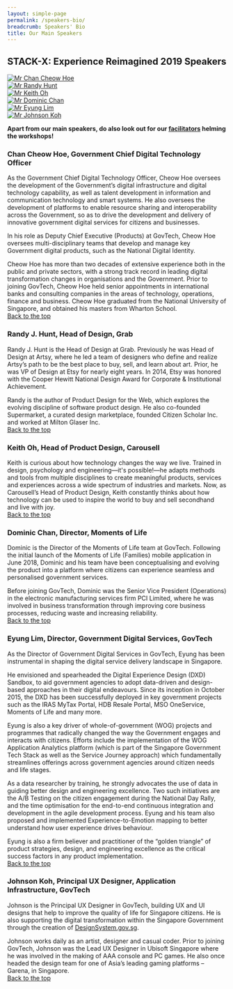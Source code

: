 ```yaml
---
layout: simple-page
permalink: /speakers-bio/
breadcrumb: Speakers' Bio
title: Our Main Speakers 
---
```


## **STACK-X: Experience Reimagined 2019 Speakers**
<a id="backto-top"></a>
<div class="row">
    <div class="col is-4">
        <a href="#cheow-hoe">
            <img src="/images/Chan-Cheow-Hoe-V3.jpg" alt="Mr Chan Cheow Hoe">
        </a>
    </div>
<div class="row">
    <div class="col is-4">
        <a href="#randy-hunt">
            <img src="/images/Individual-speakers-11.jpg" alt="Mr Randy Hunt">
        </a>
    </div>
    <div class="col is-4">
        <a href="#keith-oh">
            <img src="/images/Keith-Oh.jpg" alt="Mr Keith Oh">
        </a>
    </div>
</div>
<div class="row">
    <div class="col is-4">
        <a href="#dominic-chan">
            <img src="/images/Dominic-Chan.jpg" alt="Mr Dominic Chan">
        </a>
    </div>
    <div class="col is-4">
        <a href="#eyung-lim">
            <img src="/images/Eyung-Lim-V2.jpg" alt="Mr Eyung Lim">
        </a>
    </div>
    <div class="col is-4">
        <a href="#johnson-koh">
            <img src="/images/Johnson-Koh.jpg" alt="Mr Johnson Koh">
        </a>
    </div>
</div>

**Apart from our main speakers, do also look out for our [facilitators](https://www.govtechstack.sg/facilitators-bio/) helming the workshops!**

<a id="cheow-hoe"></a>
### **Chan Cheow Hoe, Government Chief Digital Technology Officer**
As the Government Chief Digital Technology Officer, Cheow Hoe oversees the development of the Government’s digital infrastructure and digital technology capability, as well as talent development in information and communication technology and smart systems. He also oversees the development of platforms to enable resource sharing and interoperability across the Government, so as to drive the development and delivery of innovative government digital services for citizens and businesses. 

In his role as Deputy Chief Executive (Products) at GovTech, Cheow Hoe oversees multi-disciplinary teams that develop and manage key Government digital products, such as the National Digital Identity.

Cheow Hoe has more than two decades of extensive experience both in the public and private sectors, with a strong track record in leading digital transformation changes in organisations and the Government. Prior to joining GovTech, Cheow Hoe held senior appointments in international banks and consulting companies in the areas of technology, operations, finance and business. Cheow Hoe graduated from the National University of Singapore, and obtained his masters from Wharton School.<br>
[Back to the top](#backto-top)
<a id="randy-hunt"></a>
### **Randy J. Hunt, Head of Design, Grab**
Randy J. Hunt is the Head of Design at Grab. Previously he was Head of Design at Artsy, where he led a team of designers who define and realize Artsy’s path to be the best place to buy, sell, and learn about art. Prior, he was VP of Design at Etsy for nearly eight years. In 2014, Etsy was honored with the Cooper Hewitt National Design Award for Corporate & Institutional Achievement. 

Randy is the author of Product Design for the Web, which explores the evolving discipline of software product design. He also co-founded Supermarket, a curated design marketplace, founded Citizen Scholar Inc. and worked at Milton Glaser Inc.
<br>
[Back to the top](#backto-top)
<a id="keith-oh"></a>
### **Keith Oh, Head of Product Design, Carousell**
Keith is curious about how technology changes the way we live. Trained in design, psychology and engineering—it's possible!—he adapts methods and tools from multiple disciplines to create meaningful products, services and experiences across a wide spectrum of industries and markets. Now, as Carousell’s Head of Product Design, Keith constantly thinks about how technology can be used to inspire the world to buy and sell secondhand and live with joy.<br>
[Back to the top](#backto-top)
<a id="dominic-chan"></a>
### **Dominic Chan, Director, Moments of Life**
Dominic is the Director of the Moments of Life team at GovTech. Following the initial launch of the Moments of Life (Families) mobile application in June 2018, Dominic and his team have been conceptualising and evolving the product into a platform where citizens can experience seamless and personalised government services.

Before joining GovTech, Dominic was the Senior Vice President (Operations) in the electronic manufacturing services firm PCI Limited, where he was involved in business transformation through improving core business processes, reducing waste and increasing reliability.<br>
[Back to the top](#backto-top)
<a id="eyung-lim"></a>
### **Eyung Lim, Director, Government Digital Services, GovTech**
As the Director of Government Digital Services in GovTech, Eyung has been instrumental in shaping the digital service delivery landscape in Singapore.

He envisioned and spearheaded the Digital Experience Design (DXD) Sandbox, to aid government agencies to adopt data-driven and design-based approaches in their digital endeavours. Since its inception in October 2015, the DXD has been successfully deployed in key government projects such as the IRAS MyTax Portal, HDB Resale Portal, MSO OneService, Moments of Life and many more.

Eyung is also a key driver of whole-of-government (WOG) projects and programmes that radically changed the way the Government engages and interacts with citizens. Efforts include the implementation of the WOG Application Analytics platform (which is part of the Singapore Government Tech Stack as well as the Service Journey approach) which fundamentally streamlines offerings across government agencies around citizen needs and life stages.

As a data researcher by training, he strongly advocates the use of data in guiding better design and engineering excellence. Two such initiatives are the A/B Testing on the citizen engagement during the National Day Rally, and the time optimisation for the end-to-end continuous integration and development in the agile development process. Eyung and his team also proposed and implemented Experience-to-Emotion mapping to better understand how user experience drives behaviour.

Eyung is also a firm believer and practitioner of the “golden triangle” of product strategies, design, and engineering excellence as the critical success factors in any product implementation.<br>
[Back to the top](#backto-top)
<a id="johnson-koh"></a>
### **Johnson Koh, Principal UX Designer, Application Infrastructure, GovTech**
Johnson is the Principal UX Designer in GovTech, building UX and UI designs that help to improve the quality of life for Singapore citizens. He is also supporting the digital transformation within the Singapore Government through the creation of [DesignSystem.gov.sg](https://designsystem.gov.sg).

Johnson works daily as an artist, designer and casual coder. Prior to joining GovTech, Johnson was the Lead UX Designer in Ubisoft Singapore where he was involved in the making of AAA console and PC games. He also once headed the design team for one of Asia’s leading gaming platforms – Garena, in Singapore.<br>
[Back to the top](#backto-top)
